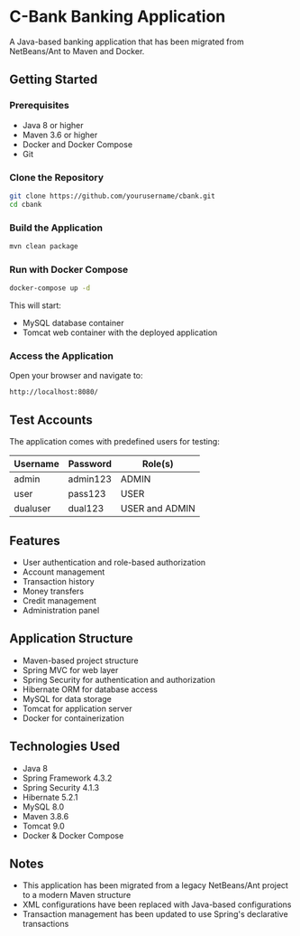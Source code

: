 # C-Bank Banking Application

A Java-based banking application that has been migrated from NetBeans/Ant to Maven and Docker.

## Getting Started

### Prerequisites

- Java 8 or higher
- Maven 3.6 or higher
- Docker and Docker Compose
- Git

### Clone the Repository

```bash
git clone https://github.com/yourusername/cbank.git
cd cbank
```

### Build the Application

```bash
mvn clean package
```

### Run with Docker Compose

```bash
docker-compose up -d
```

This will start:
- MySQL database container
- Tomcat web container with the deployed application

### Access the Application

Open your browser and navigate to:
```
http://localhost:8080/
```

## Test Accounts

The application comes with predefined users for testing:

| Username | Password  | Role(s)       |
|----------|-----------|---------------|
| admin    | admin123  | ADMIN         |
| user     | pass123   | USER          |
| dualuser | dual123   | USER and ADMIN |

## Features

- User authentication and role-based authorization
- Account management
- Transaction history
- Money transfers
- Credit management
- Administration panel

## Application Structure

- Maven-based project structure
- Spring MVC for web layer
- Spring Security for authentication and authorization
- Hibernate ORM for database access
- MySQL for data storage
- Tomcat for application server
- Docker for containerization

## Technologies Used

- Java 8
- Spring Framework 4.3.2
- Spring Security 4.1.3
- Hibernate 5.2.1
- MySQL 8.0
- Maven 3.8.6
- Tomcat 9.0
- Docker & Docker Compose

## Notes

- This application has been migrated from a legacy NetBeans/Ant project to a modern Maven structure
- XML configurations have been replaced with Java-based configurations
- Transaction management has been updated to use Spring's declarative transactions